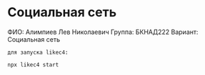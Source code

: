 # Социальная сеть

ФИО: Алимпиев Лев Николаевич
Группа: БКНАД222
Вариант: Социальная сеть


```
для запуска likec4:

npx likec4 start
```